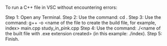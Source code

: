 To run a C++ file in VSC without encountering errors:

Step 1: Open any Terminal.
Step 2: Use the command: cd <path to the folder containing the code file you want to run>.
Step 3: Use the command: g++ -o <name of the file to create the build file, for example, index> main.cpp study_in_pink.cpp
Step 4: Use the command: ./<name of the built file with .exe extension created> (in this example: ./index).
Step 5: Finish.
